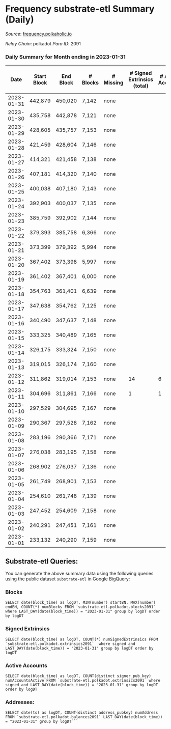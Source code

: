 # Frequency substrate-etl Summary (Daily)

_Source_: [frequency.polkaholic.io](https://frequency.polkaholic.io)

*Relay Chain*: polkadot
*Para ID*: 2091



### Daily Summary for Month ending in 2023-01-31


| Date | Start Block | End Block | # Blocks | # Missing | # Signed Extrinsics (total) | # Active Accounts | # Addresses with Balances | # Events | # Transfers | # XCM Transfers In | # XCM Transfers Out |
| ---- | ----------- | --------- | -------- | --------- | --------------------------- | ----------------- | ------------------------- | -------- | ----------- | ------------------ | ------------------- |
| 2023-01-31 | 442,879 | 450,020 | 7,142 | none  |  |  | 27 | 14,288 |   |   |   |
| 2023-01-30 | 435,758 | 442,878 | 7,121 | none  |  |  | 27 | 14,246 |   |   |   |
| 2023-01-29 | 428,605 | 435,757 | 7,153 | none  |  |  | 27 | 14,310 |   |   |   |
| 2023-01-28 | 421,459 | 428,604 | 7,146 | none  |  |  | 27 | 14,296 |   |   |   |
| 2023-01-27 | 414,321 | 421,458 | 7,138 | none  |  |  | 27 | 14,280 |   |   |   |
| 2023-01-26 | 407,181 | 414,320 | 7,140 | none  |  |  | 27 | 14,284 |   |   |   |
| 2023-01-25 | 400,038 | 407,180 | 7,143 | none  |  |  | 27 | 14,293 |   |   |   |
| 2023-01-24 | 392,903 | 400,037 | 7,135 | none  |  |  | 27 | 14,274 |   |   |   |
| 2023-01-23 | 385,759 | 392,902 | 7,144 | none  |  |  | 27 | 14,292 |   |   |   |
| 2023-01-22 | 379,393 | 385,758 | 6,366 | none  |  |  | 27 | 12,736 |   |   |   |
| 2023-01-21 | 373,399 | 379,392 | 5,994 | none  |  |  | 27 | 11,991 |   |   |   |
| 2023-01-20 | 367,402 | 373,398 | 5,997 | none  |  |  | 27 | 11,997 |   |   |   |
| 2023-01-19 | 361,402 | 367,401 | 6,000 | none  |  |  | 27 | 12,004 |   |   |   |
| 2023-01-18 | 354,763 | 361,401 | 6,639 | none  |  |  | 27 | 13,281 |   |   |   |
| 2023-01-17 | 347,638 | 354,762 | 7,125 | none  |  |  | 27 | 14,257 |   |   |   |
| 2023-01-16 | 340,490 | 347,637 | 7,148 | none  |  |  | 27 | 14,300 |   |   |   |
| 2023-01-15 | 333,325 | 340,489 | 7,165 | none  |  |  | 27 | 14,334 |   |   |   |
| 2023-01-14 | 326,175 | 333,324 | 7,150 | none  |  |  | 27 | 14,304 |   |   |   |
| 2023-01-13 | 319,015 | 326,174 | 7,160 | none  |  |  | 27 | 14,324 |   |   |   |
| 2023-01-12 | 311,862 | 319,014 | 7,153 | none  | 14 | 6 | 27 | 14,388 |   |   |   |
| 2023-01-11 | 304,696 | 311,861 | 7,166 | none  | 1 | 1 | 27 | 14,341 |   |   |   |
| 2023-01-10 | 297,529 | 304,695 | 7,167 | none  |  |  | 27 | 14,341 |   |   |   |
| 2023-01-09 | 290,367 | 297,528 | 7,162 | none  |  |  | 27 | 14,328 |   |   |   |
| 2023-01-08 | 283,196 | 290,366 | 7,171 | none  |  |  | 27 | 14,346 |   |   |   |
| 2023-01-07 | 276,038 | 283,195 | 7,158 | none  |  |  | 27 | 14,320 |   |   |   |
| 2023-01-06 | 268,902 | 276,037 | 7,136 | none  |  |  | 27 | 14,276 |   |   |   |
| 2023-01-05 | 261,749 | 268,901 | 7,153 | none  |  |  | 27 | 14,310 |   |   |   |
| 2023-01-04 | 254,610 | 261,748 | 7,139 | none  |  |  | 27 | 14,282 |   |   |   |
| 2023-01-03 | 247,452 | 254,609 | 7,158 | none  |  |  | 27 | 14,323 |   |   |   |
| 2023-01-02 | 240,291 | 247,451 | 7,161 | none  |  |  | 27 | 14,326 |   |   |   |
| 2023-01-01 | 233,132 | 240,290 | 7,159 | none  |  |  | 27 | 14,322 |   |   |   |

## Substrate-etl Queries:
You can generate the above summary data using the following queries using the public dataset `substrate-etl` in Google BigQuery:


### Blocks
```
SELECT date(block_time) as logDT, MIN(number) startBN, MAX(number) endBN, COUNT(*) numBlocks FROM `substrate-etl.polkadot.blocks2091`  where LAST_DAY(date(block_time)) = "2023-01-31" group by logDT order by logDT
```


### Signed Extrinsics
```
SELECT date(block_time) as logDT, COUNT(*) numSignedExtrinsics FROM `substrate-etl.polkadot.extrinsics2091`  where signed and LAST_DAY(date(block_time)) = "2023-01-31" group by logDT order by logDT
```


### Active Accounts
```
SELECT date(block_time) as logDT, COUNT(distinct signer_pub_key) numAccountsActive FROM `substrate-etl.polkadot.extrinsics2091` where signed and LAST_DAY(date(block_time)) = "2023-01-31" group by logDT order by logDT
```


### Addresses:
```
SELECT date(ts) as logDT, COUNT(distinct address_pubkey) numAddress FROM `substrate-etl.polkadot.balances2091` LAST_DAY(date(block_time)) = "2023-01-31" group by logDT```

